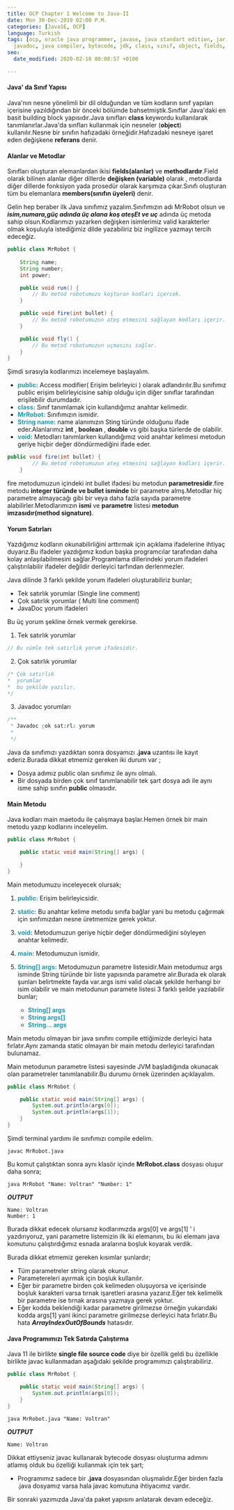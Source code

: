 ```yaml
---
title: OCP Chapter 1 Welcome to Java-II
date: Mon 30-Dec-2019 02:00 P.M.
categories: [JavaSE, OCP]
language: Turkish
tags: [ocp, oracle java programmer, javase, java standart edition, jar, java, javac,
  javadoc, java compiler, bytecode, jdk, class, sınıf, object, fields, methods, comments]
seo:
  date_modified: 2020-02-18 00:08:57 +0100

---
```



#### Java' da Sınıf Yapısı

Java'nın nesne yönelimli bir dil olduğundan ve tüm kodların sınıf yapıları içerisine yazıldığından bir önceki bölümde bahsetmiştik.Sınıflar Java'daki en basit building block yapısıdır.Java sınıfları **class** keywordu kullanılarak tanımlanırlar.Java'da sınfları kullanmak için nesneler (**object**) kullanılır.Nesne bir sınıfın hafızadaki örneğidir.Hafızadaki nesneye işaret eden değişkene **referans** denir.

#### Alanlar ve Metodlar

Sınıfları oluşturan elemanlardan ikisi **fields(alanlar)** ve **methodlardır**.Field olarak bilinen alanlar diğer dillerde **değişken (variable)** olarak , metodlarda diğer dillerde fonksiyon yada prosedür olarak karşımıza çıkar.Sınıfı oluşturan tüm bu elemanlara **members(sınıfın üyeleri)** denir.

Gelin hep beraber ilk Java sınıfımız yazalım.Sınıfımızın adı MrRobot olsun ve **_isim,numara,güç adında üç alana_** _**koş ateşEt ve uç**_ adında üç metoda sahip olsun.Kodlarımızı yazarken değişken isimlerimiz valid karakterler olmak koşuluyla istediğimiz dilde yazabiliriz biz ingilizce yazmayı tercih edeceğiz.

```java
public class MrRobot { 
    
    String name;
    String number;
    int power;

    public void run() {
        // Bu metod robotumuzu koşturan kodları içercek.
    }

    public void fire(int bullet) {
        // Bu metod robotumuzun ateş etmesini sağlayan kodları içerir.
    }

    public void fly() {
        // Bu metod robotumuzun uçmasını sağlar.
    }
}

```

Şimdi sırasıyla kodlarımızı incelemeye başlayalım.

* <span style="color:#2398AB;">**public:**</span> Access modifier( Erişim belirleyici ) olarak adlandırılır.Bu sınıfımız public erişim belirleyicisine sahip olduğu için diğer sınıflar tarafından erişilebilir durumdadır.
* <span style="color:#2398AB;">**class:**</span> Sınıf tanımlamak için kullandığımız anahtar kelimedir.
* <span style="color:#2398AB;">**MrRobot:**</span> Sınıfımızın ismidir.
* <span style="color:#2398AB;">**String name:**</span> name alanımızın Sting türünde olduğunu ifade eder.Alanlarımız **int** , **boolean** , **double** vs gibi başka türlerde de olabilir.
* <span style="color:#2398AB;">**void:**</span> Metodları tanımlarken kullandığımız void anahtar kelimesi metodun geriye hiçbir değer döndürmediğini ifade eder. 

```java
public void fire(int bullet) {
        // Bu metod robotumuzun ateş etmesini sağlayan kodları içerir.
    }
```

fire metodumuzun içindeki int bullet ifadesi bu metodun **parametresidir**.fire metodu **integer türünde ve bullet isminde** bir parametre almş.Metodlar hiç parametre almayacağı gibi bir veya daha fazla sayıda parametre alabilirler.Metodlarımızın **ismi** ve **parametre** listesi **metodun imzasıdır(method signature)**.


#### Yorum Satırları

Yazdığımız kodların okunabilirliğini arttırmak için açıklama ifadelerine ihtiyaç duyarız.Bu ifadeler yazdığımız kodun başka programcılar tarafından daha kolay anlaşılabilmesini sağlar.Programlama dillerindeki yorum ifadeleri çalıştırılabilir ifadeler değildir derleyici tarfından derlenmezler.

Java dilinde 3 farklı şekilde yorum ifadeleri oluşturabiliriz bunlar;

* Tek satırlık yorumlar (Single line comment)
* Çok satırlık yorumlar ( Multi line comment)
* JavaDoc yorum ifadeleri

Bu üç yorum şekline örnek vermek gerekirse.

1. Tek satırlık yorumlar

```java
// Bu cümle tek satırlık yorum ifadesidir.
```

2. Çok satırlık yorumlar

```java
/* Çok satırlık
*  yorumlar
*  bu şekilde yazılır.
*/
```

3. Javadoc yorumları

```java
/**
 * Javadoc çok satırlı yorum
 * 
 */
```

Java da sınıfımızı yazdıktan sonra dosyamızı **.java** uzantısı ile kayıt ederiz.Burada dikkat etmemiz gereken iki durum var ;
* Dosya adımız public olan sınıfımız ile aynı olmalı.
* Bir dosyada birden çok sınıf tanımlanabilir tek şart dosya adı ile aynı isme sahip sınıfın **public** olmasıdır.

#### Main Metodu

Java kodları main maetodu ile çalışmaya başlar.Hemen örnek bir main metodu yazıp kodlarını inceleyelim.

```java
public class MrRobot {

    public static void main(String[] args) {

    }
}
```

Main metodumuzu inceleyecek olursak;

1. <span style="color:#2398AB;">**public:**</span> Erişim belirleyicsidir.
2. <span style="color:#2398AB;">**static:**</span> Bu anahtar kelime metodu sınıfa bağlar yani bu metodu çağırmak için sınfımızdan nesne üretmemize gerek yoktur.
3. <span style="color:#2398AB;">**void:**</span> Metodumuzun geriye hiçbir değer döndürmediğini söyleyen anahtar kelimedir.
4. <span style="color:#2398AB;">**main:**</span> Metodumuzun ismidir.
5. <span style="color:#2398AB;">**String[] args:**</span> Metodumuzun parametre listesidir.Main metodumuz args isminde String türünde bir liste yapısında parametre alır.Burada ek olarak şunları belirtmekte fayda 
var.args ismi valid olacak şekilde herhangi bir isim olabilir ve main metodunun paramete listesi 3 farklı şeilde yazılabilir bunlar;

    * <span style="color:#2398AB;">**String[] args** </span>
    * <span style="color:#2398AB;">**String args[]** </span>
    * <span style="color:#2398AB;">**String... args** </span>

Main metodu olmayan bir java sınıfını compile ettiğimizde derleyici hata fırlatır.Aynı zamanda static olmayan bir main metodu derleyici tarafından bulunamaz.

Main metodunun parametre listesi sayesinde JVM başladığında okunacak olan parametreler tanımlanabilir.Bu durumu örnek üzerinden açıklayalım.

```java
public class MrRobot {

    public static void main(String[] args) {
        System.out.println(args[0]);
        System.out.println(args[1]);
    }
}
```

Şimdi terminal yardımı ile sınıfımızı compile edelim.

    javac MrRobot.java


Bu komut çalıştıktan sonra aynı klasör içinde **MrRobot.class** dosyası oluşur daha sonra;

    java MrRobot "Name: Voltran" "Number: 1"

**_OUTPUT_**

    Name: Voltran
    Number: 1

Burada dikkat edecek olursanız kodlarımızda args[0] ve args[1] ' i yazdırıyoruz, yani parametre listemizin ilk iki elemanını, bu iki elemanı java komutunu çalıştırdığımız esnada aralarına boşluk koyarak verdik.

Burada dikkat etmemiz gereken kısımlar şunlardır;

* Tüm parametreler string olarak okunur.
* Parametereleri ayırmak için boşluk kullanılır.
* Eğer bir parametre birden çok kelimeden oluşuyorsa ve içerisinde boşluk karakteri varsa tırnak işaretleri arasına yazarız.Eğer tek kelimelik bir parametre ise tırnak arasına yazmaya gerek yoktur.
* Eğer kodda beklendiği kadar parametre girilmezse örneğin yukarıdaki kodda args[1] yani ikinci parametre girilmezse derleyici hata fırlatır.Bu hata _**ArrayIndexOutOfBounds**_ hatasıdır.

#### Java Programımızı Tek Satırda Çalıştırma

Java 11 ile birlikte **single file source code** diye bir özellik geldi bu özellikle birlikte javac kullanmadan aşağıdaki şekilde programımızı çalıştırabiliriz.

```java
public class MrRobot {

    public static void main(String[] args) {
        System.out.println(args[0]);
    }
}
```

    java MrRobot.java "Name: Voltran"

**_OUTPUT_**

    Name: Voltran

Dikkat ettiyseniz javac kullanarak bytecode dosyası oluşturma adımını atlamış olduk bu özelliği kullanmak için tek şart;
* Programımız sadece bir **.java** dosyasından oluşmalıdır.Eğer birden fazla  .java dosyamız varsa hala javac komutuna ihtiyacımız vardır.
 
Bir sonraki yazımızda Java'da paket yapısını anlatarak devam edeceğiz.

